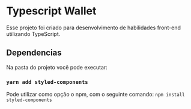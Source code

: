 # Typescript Wallet

Esse projeto foi criado para desenvolvimento de habilidades front-end utilizando TypeScript.

## Dependencias

Na pasta do projeto você pode executar:

### `yarn add styled-components`

Pode utilizar como opção o npm, com o seguinte comando: `npm install styled-components`

